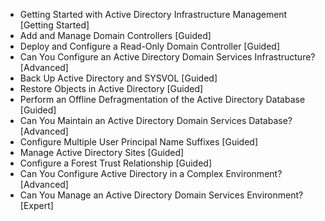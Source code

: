 - Getting Started with Active Directory Infrastructure Management [Getting Started]
- Add and Manage Domain Controllers [Guided]
- Deploy and Configure a Read-Only Domain Controller [Guided]
- Can You Configure an Active Directory Domain Services Infrastructure? [Advanced]
- Back Up Active Directory and SYSVOL [Guided]
- Restore Objects in Active Directory [Guided]
- Perform an Offline Defragmentation of the Active Directory Database [Guided]
- Can You Maintain an Active Directory Domain Services Database? [Advanced]
- Configure Multiple User Principal Name Suffixes [Guided]
- Manage Active Directory Sites [Guided]
- Configure a Forest Trust Relationship [Guided]
- Can You Configure Active Directory in a Complex Environment? [Advanced]
- Can You Manage an Active Directory Domain Services Environment? [Expert]
